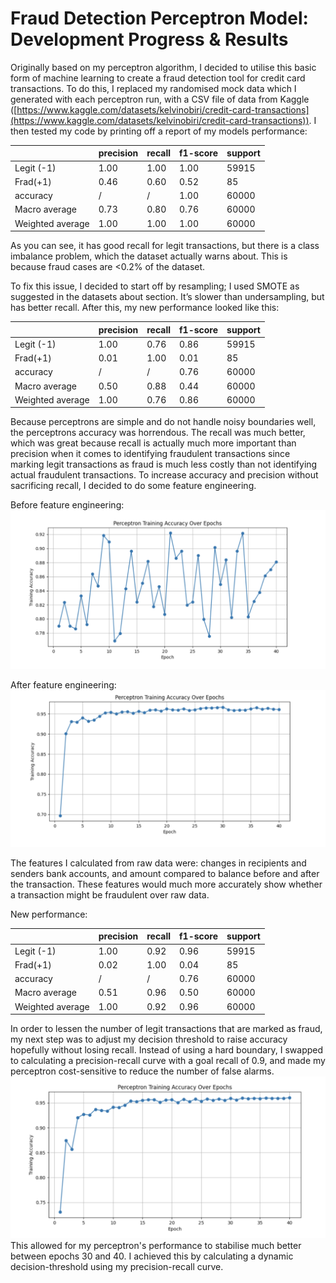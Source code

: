# Fraud Detection Perceptron Model: Development Progress & Results

Originally based on my perceptron algorithm, I decided to utilise this basic form of machine learning to create a fraud detection tool for credit card transactions. To do this, I replaced my randomised mock data which I generated with each perceptron run, with a CSV file of data from Kaggle ([https://www.kaggle.com/datasets/kelvinobiri/credit-card-transactions](https://www.kaggle.com/datasets/kelvinobiri/credit-card-transactions)). I then tested my code by printing off a report of my models performance:

|  | precision | recall | f1-score | support |
| :---- | :---- | :---- | :---- | :---- |
| Legit (-1) | 1.00 | 1.00 | 1.00 | 59915 |
| Frad(+1) | 0.46 | 0.60 | 0.52 | 85 |
| accuracy | / | / | 1.00 | 60000 |
| Macro average | 0.73 | 0.80 | 0.76 | 60000 |
| Weighted average | 1.00 | 1.00 | 1.00 | 60000 |

As you can see, it has good recall for legit transactions, but there is a class imbalance problem, which the dataset actually warns about. This is because fraud cases are \<0.2% of the dataset. 

To fix this issue, I decided to start off by resampling; I used SMOTE as suggested in the datasets about section. It’s slower than undersampling, but has better recall. After this, my new performance looked like this:

|  | precision | recall | f1-score | support |
| :---- | :---- | :---- | :---- | :---- |
| Legit (-1) | 1.00 | 0.76 | 0.86 | 59915 |
| Frad(+1) | 0.01 | 1.00 | 0.01 | 85 |
| accuracy | / | / | 0.76 | 60000 |
| Macro average | 0.50 | 0.88 | 0.44 | 60000 |
| Weighted average | 1.00 | 0.76 | 0.86 | 60000 |

Because perceptrons are simple and do not handle noisy boundaries well, the perceptrons accuracy was horrendous. The recall was much better, which was great because recall is actually much more important than precision when it comes to identifying fraudulent transactions since marking legit transactions as fraud is much less costly than not identifying actual fraudulent transactions. To increase accuracy and precision without sacrificing recall, I decided to do some feature engineering.

Before feature engineering:  
![Graph](images/graph_1.png)

After feature engineering:  
![Graph](images/graph_2.png)

The features I calculated from raw data were:  changes in recipients and senders bank accounts, and amount compared to balance before and after the transaction. These features would much more accurately show whether a transaction might be fraudulent over raw data.

New performance:

|  | precision | recall | f1-score | support |
| :---- | :---- | :---- | :---- | :---- |
| Legit (-1) | 1.00 | 0.92 | 0.96 | 59915 |
| Frad(+1) | 0.02 | 1.00 | 0.04 | 85 |
| accuracy | / | / | 0.76 | 60000 |
| Macro average | 0.51 | 0.96 | 0.50 | 60000 |
| Weighted average | 1.00 | 0.92 | 0.96 | 60000 |

In order to lessen the number of legit transactions that are marked as fraud, my next step was to adjust my decision threshold to raise accuracy hopefully without losing recall. Instead of using a hard boundary, I swapped to calculating a precision-recall curve with a goal recall of 0.9, and made my perceptron cost-sensitive to reduce the number of false alarms.
![Graph](images/graph_3.png)
This allowed for my perceptron's performance to stabilise much better between epochs 30 and 40\. I achieved this by calculating a dynamic decision-threshold using my precision-recall curve.

